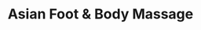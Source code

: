 ---
title: "Asian Foot & Body Massage"
url: /wauwatosa/asian-foot-and-body-massage/
shop: massage
---